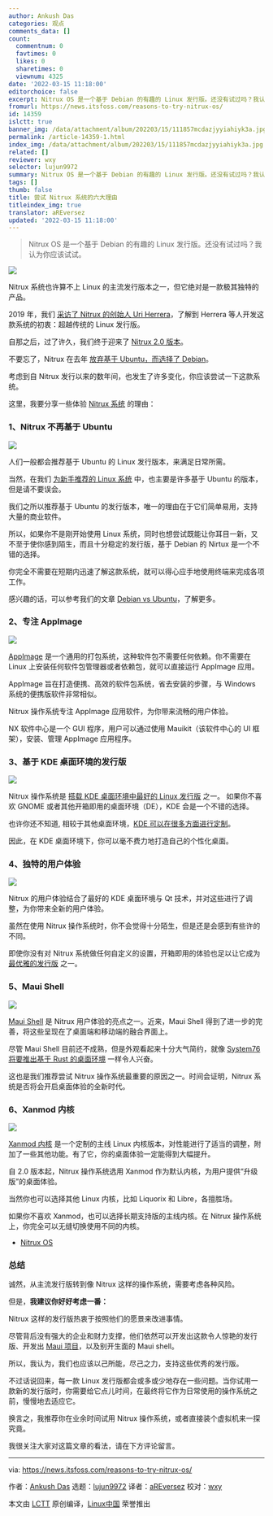 ```yaml
---
author: Ankush Das
categories: 观点
comments_data: []
count:
  commentnum: 0
  favtimes: 0
  likes: 0
  sharetimes: 0
  viewnum: 4325
date: '2022-03-15 11:18:00'
editorchoice: false
excerpt: Nitrux OS 是一个基于 Debian 的有趣的 Linux 发行版。还没有试过吗？我认为你应该试试。
fromurl: https://news.itsfoss.com/reasons-to-try-nitrux-os/
id: 14359
islctt: true
banner_img: /data/attachment/album/202203/15/111857mcdazjyyiahiyk3a.jpg
permalink: /article-14359-1.html
index_img: /data/attachment/album/202203/15/111857mcdazjyyiahiyk3a.jpg.thumb.jpg
related: []
reviewer: wxy
selector: lujun9972
summary: Nitrux OS 是一个基于 Debian 的有趣的 Linux 发行版。还没有试过吗？我认为你应该试试。
tags: []
thumb: false
title: 尝试 Nitrux 系统的六大理由
titleindex_img: true
translator: aREversez
updated: '2022-03-15 11:18:00'
---
```



> 
> Nitrux OS 是一个基于 Debian 的有趣的 Linux 发行版。还没有试过吗？我认为你应该试试。
> 
> 
> 


![](/data/attachment/album/202203/15/111857mcdazjyyiahiyk3a.jpg)


Nitrux 系统也许算不上 Linux 的主流发行版本之一，但它绝对是一款极其独特的产品。


2019 年，我们 [采访了 Nitrux 的创始人 Uri Herrera](https://itsfoss.com/nitrux-linux/)，了解到 Herrera 等人开发这款系统的初衷：超越传统的 Linux 发行版。


自那之后，过了许久，我们终于迎来了 [Nitrux 2.0 版本](https://news.itsfoss.com/nitrux-2-0-release/)。


不要忘了，Nitrux 在去年 [放弃基于 Ubuntu，而选择了 Debian](https://news.itsfoss.com/nitrux-linux-debian/)。


考虑到自 Nitrux 发行以来的数年间，也发生了许多变化，你应该尝试一下这款系统。


这里，我要分享一些体验 [Nitrux 系统](https://nxos.org/) 的理由：


### 1、Nitrux 不再基于 Ubuntu


![](/data/attachment/album/202203/15/111858sklj2jek4fkffv1x.png)


人们一般都会推荐基于 Ubuntu 的 Linux 发行版本，来满足日常所需。


当然，在我们 [为新手推荐的 Linux 系统](https://itsfoss.com/best-linux-beginners/) 中，也主要是许多基于 Ubuntu 的版本，但是请不要误会。


我们之所以推荐基于 Ubuntu 的发行版本，唯一的理由在于它们简单易用，支持大量的商业软件。


所以，如果你不是刚开始使用 Linux 系统，同时也想尝试既能让你耳目一新，又不至于使你感到陌生，而且十分稳定的发行版，基于 Debian 的 Nirtux 是一个不错的选择。


你完全不需要在短期内迅速了解这款系统，就可以得心应手地使用终端来完成各项工作。


感兴趣的话，可以参考我们的文章 [Debian vs Ubuntu](/article-13746-1.html)，了解更多。


### 2、专注 AppImage


![](/data/attachment/album/202203/15/111858lgjcwwg7g3a86c7j.png)


[AppImage](https://itsfoss.com/use-appimage-linux/) 是一个通用的打包系统，这种软件包不需要任何依赖。你不需要在 Linux 上安装任何软件包管理器或者依赖包，就可以直接运行 AppImage 应用。


AppImage 旨在打造便携、高效的软件包系统，省去安装的步骤，与 Windows 系统的便携版软件非常相似。


Nitrux 操作系统专注 AppImage 应用软件，为你带来流畅的用户体验。


NX 软件中心是一个 GUI 程序，用户可以通过使用 Mauikit（该软件中心的 UI 框架），安装、管理 AppImage 应用程序。


### 3、基于 KDE 桌面环境的发行版


![](/data/attachment/album/202203/15/111859sinjnnd7wpcjwzgk.png)


Nitrux 操作系统是 [搭载 KDE 桌面环境中最好的 Linux 发行版](https://itsfoss.com/best-kde-distributions/) 之一。 如果你不喜欢 GNOME 或者其他开箱即用的桌面环境（DE），KDE 会是一个不错的选择。


也许你还不知道, 相较于其他桌面环境，[KDE 可以在很多方面进行定制](https://itsfoss.com/kde-customization/)。


因此，在 KDE 桌面环境下，你可以毫不费力地打造自己的个性化桌面。


### 4、独特的用户体验


![](/data/attachment/album/202203/15/111901zvooqavdddglxgwx.png)


Nitrux 的用户体验结合了最好的 KDE 桌面环境与 Qt 技术，并对这些进行了调整，为你带来全新的用户体验。


虽然在使用 Nitrux 操作系统时，你不会觉得十分陌生，但是还是会感到有些许的不同。


即使你没有对 Nitrux 系统做任何自定义的设置，开箱即用的体验也足以让它成为 [最优雅的发行版](https://itsfoss.com/beautiful-linux-distributions/) 之一。


### 5、Maui Shell


![](/data/attachment/album/202203/15/111902t8l60f510m5imvc8.png)


[Maui Shell](https://news.itsfoss.com/maui-shell-unveiled/) 是 Nitrux 用户体验的亮点之一。近来，Maui Shell 得到了进一步的完善，将这些呈现在了桌面端和移动端的融合界面上。


尽管 Maui Shell 目前还不成熟，但是外观看起来十分大气简约，就像 [System76 将要推出基于 Rust 的桌面环境](https://news.itsfoss.com/system76-cosmic-panel/) 一样令人兴奋。


这也是我们推荐尝试 Nitrux 操作系统最重要的原因之一。时间会证明，Nitrux 系统是否将会开启桌面体验的全新时代。


### 6、Xanmod 内核


![](/data/attachment/album/202203/15/111903undh6k2z26n8adfo.png)


[Xanmod 内核](https://xanmod.org/) 是一个定制的主线 Linux 内核版本，对性能进行了适当的调整，附加了一些其他功能。有了它，你的桌面体验一定能得到大幅提升。


自 2.0 版本起，Nitrux 操作系统选用 Xanmod 作为默认内核，为用户提供“升级版”的桌面体验。


当然你也可以选择其他 Linux 内核，比如 Liquorix 和 Libre，各擅胜场。


如果你不喜欢 Xanmod，也可以选择长期支持版的主线内核。在 Nitrux 操作系统上，你完全可以无缝切换使用不同的内核。


* [Nitrux OS](https://nxos.org/)


### 总结


诚然，从主流发行版转到像 Nitrux 这样的操作系统，需要考虑各种风险。


但是，**我建议你好好考虑一番：**


Nitrux 这样的发行版热衷于按照他们的愿景来改进事情。


尽管背后没有强大的企业和财力支撑，他们依然可以开发出这款令人惊艳的发行版、开发出 [Maui 项目](https://mauikit.org)，以及别开生面的 Maui shell。


所以，我认为，我们也应该以己所能，尽己之力，支持这些优秀的发行版。


不过话说回来，每一款 Linux 发行版都会或多或少地存在一些问题。当你试用一款新的发行版时，你需要给它点儿时间，在最终将它作为日常使用的操作系统之前，慢慢地去适应它。


换言之，我推荐你在业余时间试用 Nitrux 操作系统，或者直接装个虚拟机来一探究竟。


我很关注大家对这篇文章的看法，请在下方评论留言。




---


via: <https://news.itsfoss.com/reasons-to-try-nitrux-os/>


作者：[Ankush Das](https://news.itsfoss.com/author/ankush/) 选题：[lujun9972](https://github.com/lujun9972) 译者：[aREversez](https://github.com/aREversez) 校对：[wxy](https://github.com/wxy)


本文由 [LCTT](https://github.com/LCTT/TranslateProject) 原创编译，[Linux中国](https://linux.cn/) 荣誉推出